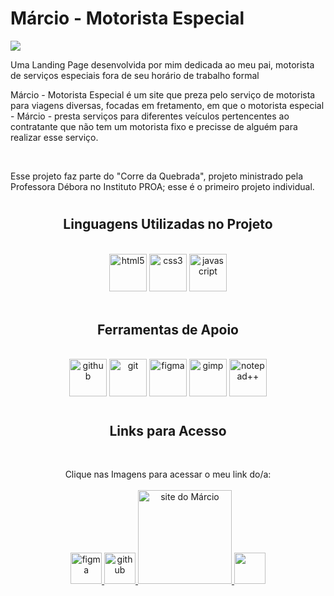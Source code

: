 <link rel="stylesheet" href="https://cdn.jsdelivr.net/gh/devicons/devicon@v2.15.1/devicon.min.css">
          
# Márcio - Motorista Especial
<img src="Assets/IMAGES/Márcio - Motorista Especial img.png">
<p align="left">Uma Landing Page desenvolvida por mim dedicada ao meu pai, motorista de serviços especiais fora de seu horário de trabalho formal

<br>

Márcio - Motorista Especial é um site que preza pelo serviço de motorista para viagens diversas, focadas em fretamento, em que o motorista especial - Márcio - presta serviços para diferentes veículos pertencentes ao contratante que não tem um motorista fixo e precisse de alguém para realizar esse serviço.

<br>

Esse projeto faz parte do "Corre da Quebrada", projeto ministrado pela Professora Débora no Instituto PROA; esse é o primeiro projeto individual.
</p>

#

<h2 align="center"> Linguagens Utilizadas no Projeto</h2>
<br>

<div align="center">
    <img src="https://cdn.jsdelivr.net/gh/devicons/devicon/icons/html5/html5-original.svg" alt="html5" width="60" height="60"/>
    <img src="https://cdn.jsdelivr.net/gh/devicons/devicon/icons/css3/css3-original.svg" alt="css3" width="60" height="60"/>
    <img src="https://cdn.jsdelivr.net/gh/devicons/devicon/icons/javascript/javascript-original.svg" alt ="javascript" width="60" height="60"/>
</div>

<br>

<h2 align ="center"> Ferramentas de Apoio</h2>
<br>

<div align="center">
    <img src="https://cdn.jsdelivr.net/gh/devicons/devicon/icons/github/github-original.svg" alt="github" width="60" height="60"/>
    <img src="https://cdn.jsdelivr.net/gh/devicons/devicon/icons/git/git-original.svg" alt="git" width="60" height="60"/>
    <img src="https://cdn.jsdelivr.net/gh/devicons/devicon/icons/figma/figma-original.svg" alt="figma" width="60" height="60"/>
    <img src="https://cdn.jsdelivr.net/gh/devicons/devicon/icons/gimp/gimp-original.svg" alt="gimp" width="60" height="60"/>          
    <img src="https://upload.wikimedia.org/wikipedia/commons/6/69/Notepad%2B%2B_Logo.svg" alt="notepad++" width="60" height="60">
</div>

#

<h2 align="center">Links para Acesso</h2>
<br>

<p align="center">Clique nas Imagens para acessar o meu link do/a:
    <br> <br>
    <a href="https://www.figma.com/file/SwM88bJYaQlL68LYFHetRy/Corre-da-Quebrada---M%C3%A1rcio-Motorista-Especial?node-id=289%3A2&t=xmGuGPFxEuRX46xW-1" target="_blank"><img src="https://cdn.jsdelivr.net/gh/devicons/devicon/icons/figma/figma-original.svg" alt="figma" width="50" height="50"/>
    </a>
    <a href="https://github.com/MatheusJunior2334/Corre-da-Quebrada" target="_blank"><img src="https://cdn.jsdelivr.net/gh/devicons/devicon/icons/github/github-original.svg" alt="github" width="50" height="50"/>
    </a>
    <a href="https://marcio-motorista-especial.vercel.app/" target="_blank"> <img src="https://i.imgur.com/C0C6zPv.png" alt ="site do Márcio" width="150">
    </a>
    <a href="https://www.linkedin.com/in/matheus-j%C3%BAnior-770746235/" target="_blank"><img src="https://cdn.jsdelivr.net/gh/devicons/devicon/icons/linkedin/linkedin-original.svg" width="50" height="50"/>
    </a>
</p>


          


